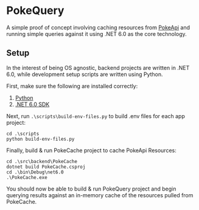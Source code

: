 # PokeQuery

A simple proof of concept involving caching resources from [PokeApi](https://pokeapi.co/) and running simple queries against it using .NET 6.0 as the core technology.

## Setup

In the interest of being OS agnostic, backend projects are written in .NET 6.0, while development setup scripts are written using Python.

First, make sure the following are installed correctly:

1. [Python](https://www.python.org/) 
2. [.NET 6.0 SDK](https://dotnet.microsoft.com/en-us/download/dotnet/6.0)

Next, run `.\scripts\build-env-files.py` to build .env files for each app project:

    cd .\scripts
    python build-env-files.py

Finally, build & run PokeCache project to cache PokeApi Resources:

    cd .\src\backend\PokeCache
    dotnet build PokeCache.csproj
    cd .\bin\Debug\net6.0
    .\PokeCache.exe

You should now be able to build & run PokeQuery project and begin querying results against an in-memory cache of the resources pulled from PokeCache.